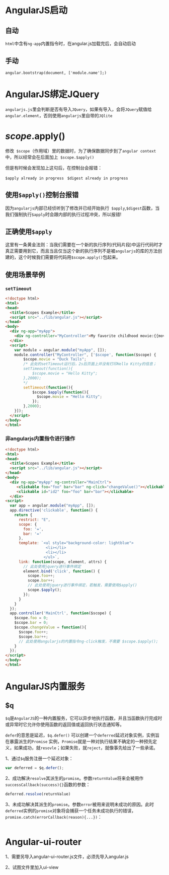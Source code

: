 

# AngularJS启动

## 自动

`html`中含有`ng-app`内置指令时，在angular.js加载完后，会自动启动

## 手动

`angular.bootstrap(document, ['module.name'];)`

# AngularJS绑定JQuery

`angularjs.js`里会判断是否有导入`JQuery`，如果有导入，会将`JQuery`赋值给`angular.element`，否则使用`angularjs`里自带的`JQlite`

# $scope.$apply()

修改` $scope`（作用域）里的数据时，为了确保数据同步到了`angular context`中，所以经常会在后面加上` $scope.$apply()`

但是有时候会发现加上这句后，在控制台会报错：

` $apply already in progress `
` $digest already in progress` 

## 使用`$apply()`控制台报错

因为` angularjs `内部已经侦听到了修改并已经开始执行` $apply`,`$digest`函数，当我们强制执行`$apply`时会跟内部的执行过程冲突，所以报错!

## 正确使用`$apply`

这里有一条黄金法则：当我们需要在一个新的执行序列(代码片段)中运行代码时才真正需要用到它，而且当且仅当这个新的执行序列不是被`angularjs`的库的方法创建的，这个时候我们需要将代码用`$scope.apply()`包起来。

## 使用场景举例

### `setTimeout`

```html
<!doctype html>
<html>
<head>
  <title>Scopes Example</title>
  <script src="../lib/angular.js"></script>
</head>
<body>
  <div ng-app="myApp">
    <div ng-controller="MyController">My favorite childhood movie:{{movie}} </div>
  </div>
  <script>
    var module = angular.module("myApp", []);
    module.controller("MyController", ['$scope', function($scope) {
        $scope.movie = "Duck Tails";
        /* 此处的setTimeout运行后，2s后页面上并没有打印Hello Kitty的信息；
        setTimeout(function(){
            $scope.movie = "Hello Kitty";
        },2000);
        */
        setTimeout(function(){
            $scope.$apply(function(){
              $scope.movie = "Hello Kitty";
            });      
        },2000);
    }]);
  </script>
</body>
</html>
```

### 非angularjs内置指令进行操作

```html
<!doctype html>
<html>
<head>
  <title>Scopes Example</title>
  <script src="../lib/angular.js"></script>
</head>
<body>
  <div ng-app="myApp" ng-controller="MainCtrl">
     <clickable foo="foo" bar="bar" ng-click="changeValue()"></clickable>
     <clickable id="id2" foo="foo" bar="bar"></clickable>
  </div>
<script>
  var app = angular.module("myApp", []);
  app.directive('clickable', function() {
    return {
      restrict: "E",
      scope: {
        foo: '=',
        bar: '='
      },
      template: `<ul style="background-color: lightblue">
                  <li></li>
                  <li></li>
                 </ul>`,
      link: function(scope, element, attrs) {
        // 此处使用jquery进行事件绑定
      	element.bind('click', function() {
          scope.foo++;
          scope.bar++;
          // 此处使用jquery进行事件绑定，若触发，需要使用$apply()
          scope.$apply();
        });
      }
    }
  });
  app.controller('MainCtrl', function($scope) {
    $scope.foo = 0;
    $scope.bar = 0;
    $scope.changeValue = function(){
      $scope.foo++;
      $scope.bar++;
      // 此处使用angularjs的内置指令ng-click触发，不需要 $scope.$apply();
    }
  });
</script>
</body>
</html>
```

# AngularJS内置服务

## $q

` $q `是`AngularJS`的一种内置服务，它可以异步地执行函数，并且当函数执行完成时或异常时它允许你使用函数的返回值或返回执行状态通知等。 

`defer`的意思是延迟，`$q.defer()` 可以创建一个`deferred`延迟对象实例，实例旨在暴露派生的`Promise` 实例，`Promise`就是一种对执行结果不确定的一种预先定义，如果成功，就`resovle`；如果失败，就`reject`，就像事先给出了一些承诺。 

1、通过`$q`服务注册一个延迟对象：

```js
var deferred = $q.defer();
```

2、成功解决`resolve`其派生的`promise`。参数`returnValue`将来会被用作`successCallback(success){}`函数的参数：

```js
deferred.resolve(returnValue)
```

3、未成功解决其派生的`promise`。参数`error`被用来说明未成功的原因。此时`deferred`实例的`promise`对象将会捕获一个任务未成功执行的错误，`promise.catch(errorCallback(reason){...})`：

```

```



# Angular-ui-router

1、需要另导入angular-ui-router.js文件，必须先导入angular.js

2、试图文件里加入ui-view

```html

```

